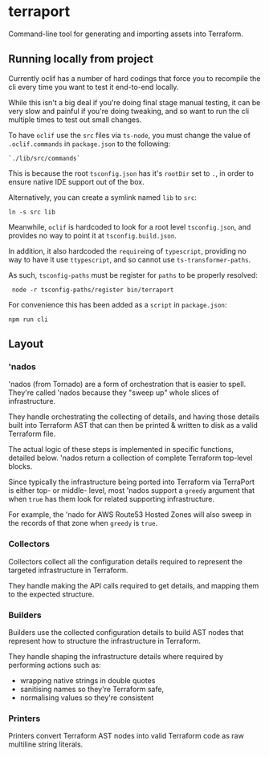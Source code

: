 # terraport

Command-line tool for generating and importing assets into Terraform.

## Running locally from project

Currently oclif has a number of hard codings that force you to recompile the cli
every time you want to test it end-to-end locally.

While this isn't a big deal if you're doing final stage manual testing, it can
be very slow and painful if you're doing tweaking, and so want to run the cli
multiple times to test out small changes.

To have `oclif` use the `src` files via `ts-node`, you must change the value of
`.oclif.commands` in `package.json` to the following:

    `./lib/src/commands`

This is because the root `tsconfig.json` has it's `rootDir` set to `.`, in order
to ensure native IDE support out of the box.

Alternatively, you can create a symlink named `lib` to `src`:

    ln -s src lib

Meanwhile, `oclif` is hardcoded to look for a root level `tsconfig.json`, and
provides no way to point it at `tsconfig.build.json`.

In addition, it also hardcoded the `require`ing of `typescript`, providing no
way to have it use `ttypescript`, and so cannot use `ts-transformer-paths`.

As such, `tsconfig-paths` must be register for `paths` to be properly resolved:

     node -r tsconfig-paths/register bin/terraport

For convenience this has been added as a `script` in `package.json`:

    npm run cli

## Layout

### 'nados

'nados (from Tornado) are a form of orchestration that is easier to spell.
They're called 'nados because they "sweep up" whole slices of infrastructure.

They handle orchestrating the collecting of details, and having those details
built into Terraform AST that can then be printed & written to disk as a valid
Terraform file.

The actual logic of these steps is implemented in specific functions, detailed
below. 'nados return a collection of complete Terraform top-level blocks.

Since typically the infrastructure being ported into Terraform via TerraPort is
either top- or middle- level, most 'nados support a `greedy` argument that when
`true` has them look for related supporting infrastructure.

For example, the 'nado for AWS Route53 Hosted Zones will also sweep in the
records of that zone when `greedy` is `true`.

### Collectors

Collectors collect all the configuration details required to represent the
targeted infrastructure in Terraform.

They handle making the API calls required to get details, and mapping them to
the expected structure.

### Builders

Builders use the collected configuration details to build AST nodes that
represent how to structure the infrastructure in Terraform.

They handle shaping the infrastructure details where required by performing
actions such as:

- wrapping native strings in double quotes
- sanitising names so they're Terraform safe,
- normalising values so they're consistent

### Printers

Printers convert Terraform AST nodes into valid Terraform code as raw multiline
string literals.
